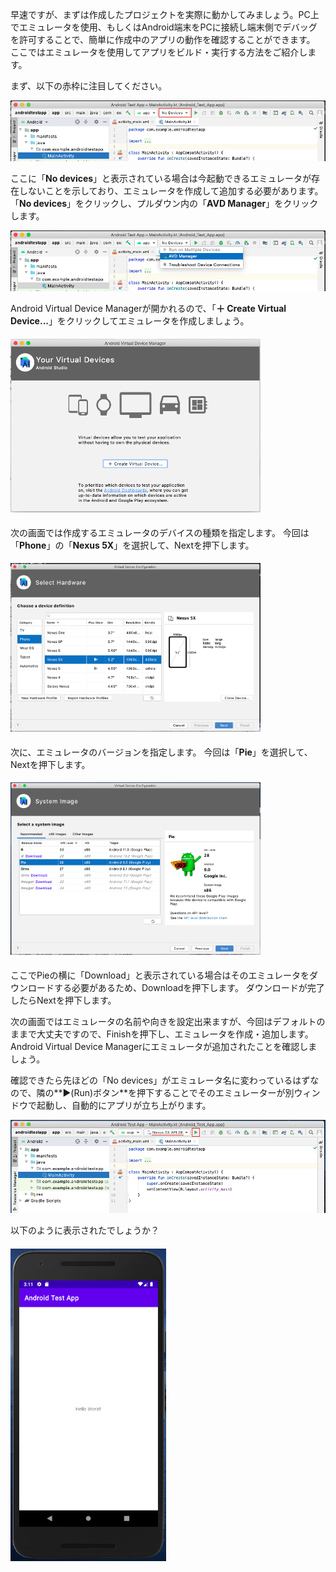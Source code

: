 早速ですが、まずは作成したプロジェクトを実際に動かしてみましょう。PC上でエミュレータを使用、もしくはAndroid端末をPCに接続し端末側でデバッグを許可することで、簡単に作成中のアプリの動作を確認することができます。 
ここではエミュレータを使用してアプリをビルド・実行する方法をご紹介します。

まず、以下の赤枠に注目してください。

![](images/03/01.png)

ここに「**No devices**」と表示されている場合は今起動できるエミュレータが存在しないことを示しており、エミュレータを作成して追加する必要があります。
「**No devices**」をクリックし、プルダウン内の「**AVD Manager**」をクリックします。

![](images/03/02.png)

Android Virtual Device Managerが開かれるので、「**＋ Create Virtual Device...**」をクリックしてエミュレータを作成しましょう。

#### <img src="images/03/03.png" width="400">

次の画面では作成するエミュレータのデバイスの種類を指定します。
今回は「**Phone**」の「**Nexus 5X**」を選択して、Nextを押下します。

#### <img src="images/03/04.png" width="400">

次に、エミュレータのバージョンを指定します。
今回は「**Pie**」を選択して、Nextを押下します。

#### <img src="images/03/05.png" width="400">

ここでPieの横に「Download」と表示されている場合はそのエミュレータをダウンロードする必要があるため、Downloadを押下します。
ダウンロードが完了したらNextを押下します。

<!-- ダウンロード中はandroidのバージョンの説明をする -->



次の画面ではエミュレータの名前や向きを設定出来ますが、今回はデフォルトのままで大丈夫ですので、Finishを押下し、エミュレータを作成・追加します。Android Virtual Device Managerにエミュレータが追加されたことを確認しましょう。

確認できたら先ほどの「No devices」がエミュレータ名に変わっているはずなので、隣の**▶︎(Run)ボタン**を押下することでそのエミュレーターが別ウィンドウで起動し、自動的にアプリが立ち上がります。 

![](images/03/06.png)

以下のように表示されたでしょうか？  

#### <img src="images/03/07.png" height="500">